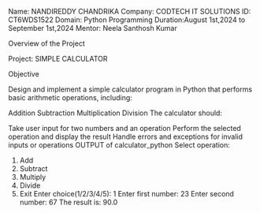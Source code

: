Name: NANDIREDDY CHANDRIKA Company: CODTECH IT SOLUTIONS ID: CT6WDS1522 Domain: Python Programming Duration:August 1st,2024 to September 1st,2024 Mentor: Neela Santhosh Kumar

Overview of the Project

Project: SIMPLE CALCULATOR

Objective

Design and implement a simple calculator program in Python that performs basic arithmetic operations, including:

Addition
Subtraction
Multiplication
Division
The calculator should:

Take user input for two numbers and an operation
Perform the selected operation and display the result
Handle errors and exceptions for invalid inputs or operations
OUTPUT of calculator_python
Select operation:
1. Add
2. Subtract
3. Multiply
4. Divide
5. Exit
Enter choice(1/2/3/4/5): 1
Enter first number: 23
Enter second number: 67
The result is: 90.0
